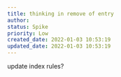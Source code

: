 ```yaml
---
title: thinking in remove of entry
author: 
status: Spike
priority: Low
created_date: 2022-01-03 10:53:19
updated_date: 2022-01-03 10:53:19
---
```


update index rules?



